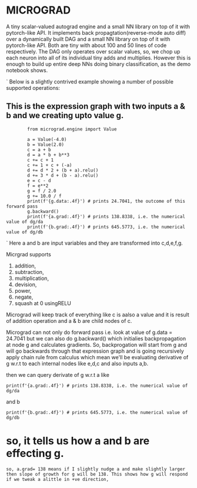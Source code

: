 # MICROGRAD

A tiny scalar-valued autograd engine and a small NN library on top of it with pytorch-like API. It implements back propagtation(reverse-mode auto diff) over a dynamically built DAG and a small NN library on top of it with pytorch-like API. Both are tiny with about 100 and 50 lines of code respectively. The DAG only operates over scalar values, so, we chop up each neuron into all of its individual tiny adds and multiplies. However this is enough to build up entire deep NNs doing binary classification, as the demo notebook shows.

`
Below is a slightly contrived example showing a number of possible supported operations:

## This is the expression graph with two inputs a & b and we creating upto value g.

            from micrograd.engine import Value

            a = Value(-4.0)
            b = Value(2.0)
            c = a + b
            d = a * b + b**3
            c += c + 1
            c += 1 + c + (-a)
            d += d * 2 + (b + a).relu()
            d += 3 * d + (b - a).relu()
            e = c - d
            f = e**2
            g = f / 2.0
            g += 10.0 / f
            print(f'{g.data:.4f}') # prints 24.7041, the outcome of this forward pass
            g.backward()
            print(f'{a.grad:.4f}') # prints 138.8338, i.e. the numerical value of dg/da
            print(f'{b.grad:.4f}') # prints 645.5773, i.e. the numerical value of dg/db

`
Here a and b are input variables and they are transformed into c,d,e,f,g.

Micrgrad supports

1. addition,
2. subtraction,
3. multiplication,
4. devision,
5. power,
6. negate,
7. squash at 0 usingRELU

Micrograd will keep track of everything like c is aalso a value and it is result of addition operation and a & b are child nodes of c.

Micrograd can not only do forward pass i.e. look at value of g.data = 24.7041
but we can also do g.backward() which initialies backpropagation at node g and calculates gradients. So, backprogation will start from g and will go backwards through that expression graph and is going recursively apply chain rule from calculus which mean we'll be evaluating derivative of g w.r.t to each internal nodes like e,d,c and also inputs a,b.

then we can query derivate of g w.r.t a like

    print(f'{a.grad:.4f}') # prints 138.8338, i.e. the numerical value of dg/da

and b

    print(f'{b.grad:.4f}') # prints 645.5773, i.e. the numerical value of dg/db

# so, it tells us how a and b are effecting g.

    so, a.grad= 138 means if I slightly nudge a and make slightly larger then slope of growth for g will be 138. This shows how g will respond if we tweak a alittle in +ve direction,
